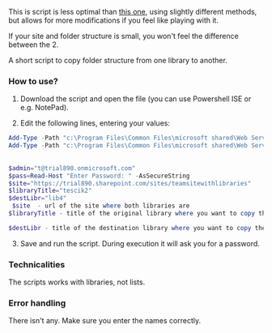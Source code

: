This is script is less optimal than [this one](https://github.com/PowershellScripts/AllGalleryScriptsSamples/tree/master/Lists%20and%20Libraries%20Management/Copy%20folder%20structure%20from%20one%20library%20to%20another), using slightly different methods, but allows for more modifications if you feel like playing with it.

If your site and folder structure is small, you won't feel the difference between the 2.

 

A short script to copy folder structure from one library to another.

 

### How to use?

1. Download the script and open the file (you can use Powershell ISE or e.g. NotePad).

2. Edit the following lines, entering your values:

 

```PowerShell
Add-Type -Path "c:\Program Files\Common Files\microsoft shared\Web Server Extensions\16\ISAPI\Microsoft.SharePoint.Client.dll" 
Add-Type -Path "c:\Program Files\Common Files\microsoft shared\Web Server Extensions\16\ISAPI\Microsoft.SharePoint.Client.Runtime.dll"  
 
 
$admin="t@trial890.onmicrosoft.com" 
$pass=Read-Host "Enter Password: " -AsSecureString 
$site="https://trial890.sharepoint.com/sites/teamsitewithlibraries" 
$libraryTitle="tescik2" 
$destLibr="lib4"
 $site  - url of the site where both libraries are
$libraryTitle - title of the original library where you want to copy the structure FROM

$destLibr - title of the destination library where you want to copy the structure TO
```
 
3. Save and run the script. During execution it will ask you for a password.

 

 

 

 

### Technicalities

The scripts works with libraries, not lists.

 

 

### Error handling

There isn't any. Make sure you enter the names correctly.
